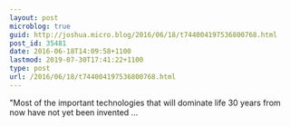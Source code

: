 ```yaml
---
layout: post
microblog: true
guid: http://joshua.micro.blog/2016/06/18/t744004197536800768.html
post_id: 35481
date: 2016-06-18T14:09:58+1100
lastmod: 2019-07-30T17:41:22+1100
type: post
url: /2016/06/18/t744004197536800768.html
---
```

"Most of the important technologies that will dominate life 30 years from now have not yet been invented ...
